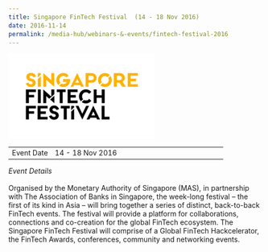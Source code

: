 ```yaml
---
title: Singapore FinTech Festival  (14 - 18 Nov 2016)
date: 2016-11-14
permalink: /media-hub/webinars-&-events/fintech-festival-2016
---
```

![Singapore FinTech Festival 2016](/images/media-hub/events/till-2020/fintech-festival-2016.png) 

<table style="width:100%">
  <tr>
    <td style="width:20%">Event Date</td>	
    <td style="width:80%">14 - 18 Nov 2016</td>	
  </tr>
</table>

*Event Details*<br>		
Organised by the Monetary Authority of Singapore (MAS), in partnership with The Association of Banks in Singapore, the week-long festival – the first of its kind in Asia – will bring together a series of distinct, back-to-back FinTech events. The festival will provide a platform for collaborations, connections and co-creation for the global FinTech ecosystem. The Singapore FinTech Festival will comprise of a Global FinTech Hackcelerator, the FinTech Awards, conferences, community and networking events.
